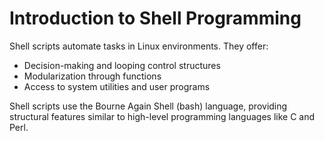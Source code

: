 
# Introduction to Shell Programming

Shell scripts automate tasks in Linux environments. They offer:

- Decision-making and looping control structures
- Modularization through functions
- Access to system utilities and user programs

Shell scripts use the Bourne Again Shell (bash) language, providing structural features similar to high-level programming languages like C and Perl.

